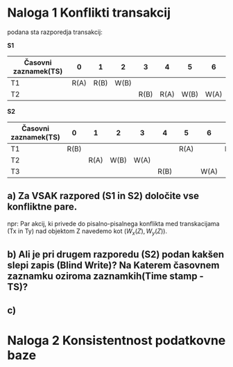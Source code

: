 # Naloga 1 Konflikti transakcij
podana sta razporedja transakcij:

**S1**

| Časovni zaznamek(TS) | 0    | 1    | 2    | 3    | 4    | 5    | 6    |
| -------------------- | ---- | ---- | ---- | ---- | ---- | ---- | ---- |
| T1                   | R(A) | R(B) | W(B) |      |      |      |      |
| T2                   |      |      |      | R(B) | R(A) | W(B) | W(A) | 

**S2**

| Časovni zaznamek(TS) | 0    | 1    | 2    | 3    | 4    | 5    | 6    | 7    | 8    | 
| -------------------- | ---- | ---- | ---- | ---- | ---- | ---- | ---- | ---- | ---- |
| T1                   | R(B) |      |      |      |      | R(A) |      | R(B) | W(B) |
| T2                   |      | R(A) | W(B) | W(A) |      |      |      |      |      |
| T3                   |      |      |      |      | R(B) |      | W(A) |      |      |


## a) Za VSAK razpored (S1 in S2) določite vse konfliktne pare.
npr: Par akcij, ki privede do pisalno-pisalnega konflikta med transkacijama (Tx in Ty) nad objektom Z navedemo kot $(W_x(Z),W_y(Z))$.


## b) Ali je pri drugem razporedu (S2) podan kakšen slepi zapis (Blind Write)? Na Katerem časovnem zaznamku oziroma zaznamkih(Time stamp - TS)?

## c)
# Naloga 2 Konsistentnost podatkovne baze
